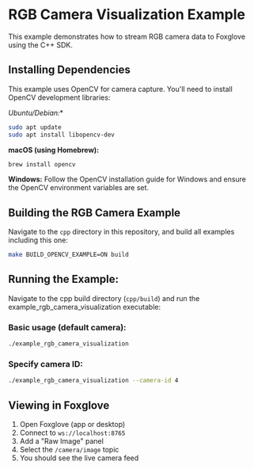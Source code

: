 # RGB Camera Visualization Example

This example demonstrates how to stream RGB camera data to Foxglove using the C++ SDK.

## Installing Dependencies

This example uses OpenCV for camera capture. You'll need to install OpenCV development libraries:

*Ubuntu/Debian:**
```bash
sudo apt update
sudo apt install libopencv-dev
```

**macOS (using Homebrew):**
```bash
brew install opencv
```

**Windows:**
Follow the OpenCV installation guide for Windows and ensure the OpenCV environment variables are set.

## Building the RGB Camera Example

Navigate to the `cpp` directory in this repository, and build all examples including this one:

```bash
make BUILD_OPENCV_EXAMPLE=ON build
```

## Running the Example:

Navigate to the cpp build directory (`cpp/build`) and run the example_rgb_camera_visualization executable:

### Basic usage (default camera):
```bash
./example_rgb_camera_visualization
```

### Specify camera ID:
```bash
./example_rgb_camera_visualization --camera-id 4
```

## Viewing in Foxglove

1. Open Foxglove (app or desktop)
2. Connect to `ws://localhost:8765`
3. Add a "Raw Image" panel
4. Select the `/camera/image` topic
5. You should see the live camera feed
